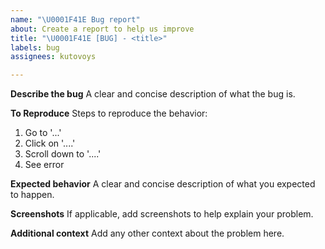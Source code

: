 ```yaml
---
name: "\U0001F41E Bug report"
about: Create a report to help us improve
title: "\U0001F41E [BUG] - <title>"
labels: bug
assignees: kutovoys

---
```


**Describe the bug**
A clear and concise description of what the bug is.

**To Reproduce**
Steps to reproduce the behavior:
1. Go to '...'
2. Click on '....'
3. Scroll down to '....'
4. See error

**Expected behavior**
A clear and concise description of what you expected to happen.

**Screenshots**
If applicable, add screenshots to help explain your problem.

**Additional context**
Add any other context about the problem here.
